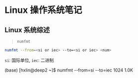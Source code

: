 # Linux 操作系统笔记

## Linux 系统综述

> `numfmt`
```bash
numfmt --from=<si or iec> --to=<si or iec> <num>
```
`si`: 国际单位, `iec`: 二进制

(base) [hxlin@deep2 ~]$ numfmt --from=si --to=iec 1024
1.0K